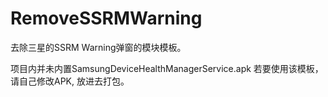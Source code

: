 # RemoveSSRMWarning

去除三星的SSRM Warning弹窗的模块模板。

项目内并未内置SamsungDeviceHealthManagerService.apk
若要使用该模板，请自己修改APK, 放进去打包。
